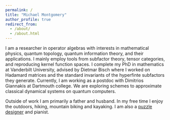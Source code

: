 ```yaml
---
permalink: /
title: "Michael Montgomery"
author_profile: true
redirect_from: 
  - /about/
  - /about.html
---
```


 I am a researcher in operator algebras with interests in mathematical physics, quantum topology, quantum information theory, and their applications. I mainly employ tools from subfactor theory, tensor categories, and reproducing kernel function spaces. I complete my PhD in mathematics at Vanderbilt University, advised by Dietmar Bisch where I worked on Hadamard matrices and the standard invariants of the hyperfinte subfactors they generate. Currently, I am working as a postdoc with Dimitrios Giannakis at Dartmouth college. We are exploring schemes to approximate classical dynamical systems on quantum computers.

 Outside of work I am primarily a father and husband. In my free time I enjoy the outdoors, hiking, mountain biking and kayaking. I am also a <a href="https://twistypuzzles.com/cgi-bin/pdb-search.cgi?act=inv&key=1255"> puzzle designer</a> and pianist.

